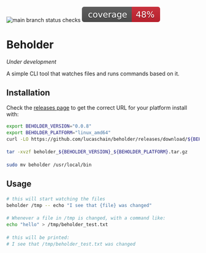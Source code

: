 ![main branch status checks](https://github.com/lucaschain/beholder/actions/workflows/build_and_test.yml/badge.svg)
![coverage](https://raw.githubusercontent.com/lucaschain/beholder/badges/.badges/main/coverage.svg)

# Beholder

_Under development_


A simple CLI tool that watches files and runs commands based on it.

## Installation

Check the [releases page](https://github.com/lucaschain/beholder/releases) to get the correct URL for your platform install with:

```bash
export BEHOLDER_VERSION="0.0.8"
export BEHOLDER_PLATFORM="linux_amd64"
curl -LO https://github.com/lucaschain/beholder/releases/download/${BEHOLDER_VERSION}/beholder_${BEHOLDER_VERSION}_${BEHOLDER_PLATFORM}.tar.gz

tar -xvzf beholder_${BEHOLDER_VERSION}_${BEHOLDER_PLATFORM}.tar.gz

sudo mv beholder /usr/local/bin

```

## Usage

```bash
# this will start watching the files
beholder /tmp -- echo "I see that {file} was changed"

# Whenever a file in /tmp is changed, with a command like:
echo "hello" > /tmp/beholder_test.txt

# this will be printed:
# I see that /tmp/beholder_test.txt was changed
```
